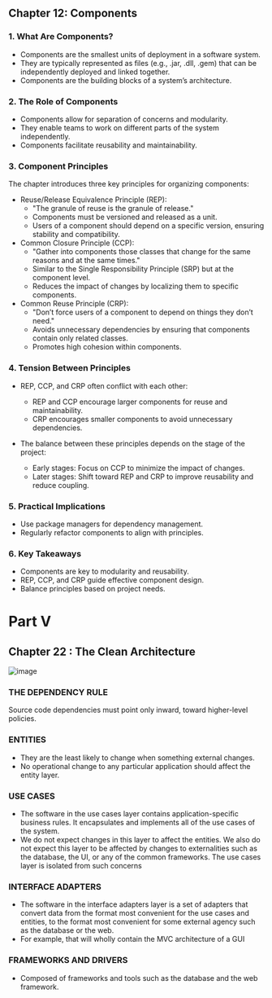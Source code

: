 ## Chapter 12: Components
### 1. What Are Components?
  - Components are the smallest units of deployment in a software system.
  - They are typically represented as files (e.g., .jar, .dll, .gem) that can be independently deployed and linked together.
  - Components are the building blocks of a system’s architecture.
### 2. The Role of Components
  - Components allow for separation of concerns and modularity.
  - They enable teams to work on different parts of the system independently.
  - Components facilitate reusability and maintainability.
### 3. Component Principles
The chapter introduces three key principles for organizing components:
  - Reuse/Release Equivalence Principle (REP):
    * "The granule of reuse is the granule of release."
    * Components must be versioned and released as a unit.
    * Users of a component should depend on a specific version, ensuring stability and compatibility.
  - Common Closure Principle (CCP):
    * "Gather into components those classes that change for the same reasons and at the same times."
    * Similar to the Single Responsibility Principle (SRP) but at the component level.
    * Reduces the impact of changes by localizing them to specific components.
  - Common Reuse Principle (CRP):
    * "Don’t force users of a component to depend on things they don’t need."
    * Avoids unnecessary dependencies by ensuring that components contain only related classes.
    * Promotes high cohesion within components.
### 4. Tension Between Principles
- REP, CCP, and CRP often conflict with each other:
  * REP and CCP encourage larger components for reuse and maintainability.
  * CRP encourages smaller components to avoid unnecessary dependencies.

- The balance between these principles depends on the stage of the project:
  * Early stages: Focus on CCP to minimize the impact of changes.
  * Later stages: Shift toward REP and CRP to improve reusability and reduce coupling.
### 5. Practical Implications
- Use package managers for dependency management.
- Regularly refactor components to align with principles.

### 6. Key Takeaways
- Components are key to modularity and reusability.
- REP, CCP, and CRP guide effective component design.
- Balance principles based on project needs.

# Part V
## Chapter 22 : The Clean Architecture 
![image](https://github.com/user-attachments/assets/16155197-7725-4304-9ed4-5a45692f39d4)
### THE	DEPENDENCY RULE
 Source	code	dependencies	must	point	only	inward,	toward	higher-level	policies.
### ENTITIES
  - They	are	the	least	likely	to	change	when something	external	changes.
  - No	operational	change	to any	particular	application	should	affect	the	entity	layer.
###  USE	CASES
  - The	software	in	the	use	cases	layer	contains	application-specific	business	rules. It	encapsulates	and	implements	all	of	the	use	cases	of	the	system.
  - We	do	not	expect	changes	in	this	layer	to	affect	the	entities.	We	also	do	not expect	this	layer	to	be	affected	by	changes	to	externalities	such	as	the	database, the	UI,	or	any	of	the	common	frameworks.	The	use	cases	layer	is	isolated	from such	concerns
### INTERFACE	ADAPTERS
  - The	software	in	the	interface	adapters	layer	is	a	set	of	adapters	that	convert	data from	the	format	most	convenient	for	the	use	cases	and	entities,	to	the	format most	convenient	for	some	external	agency	such	as	the	database	or	the	web.
  - For	example,	that	will	wholly	contain	the	MVC	architecture	of	a	GUI
###  FRAMEWORKS	AND	DRIVERS
  -  Composed	of frameworks	and	tools	such	as	the	database	and	the	web	framework.
